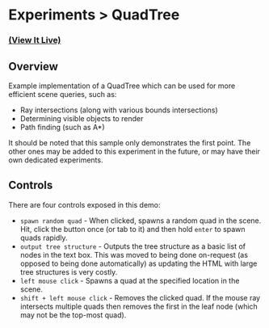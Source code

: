 # Experiments > QuadTree

### [(View It Live)](http://ssell.github.io/webgl-experiments/experiments/quadtree/index.html)

## Overview

Example implementation of a QuadTree which can be used for more efficient scene queries, such as:

* Ray intersections (along with various bounds intersections)
* Determining visible objects to render
* Path finding (such as A*)

It should be noted that this sample only demonstrates the first point. The other ones may be added to this experiment in the future, or may have their own dedicated experiments.

## Controls

There are four controls exposed in this demo:

* `spawn random quad` - When clicked, spawns a random quad in the scene. Hit, click the button once (or tab to it) and then hold `enter` to spawn quads rapidly.
* `output tree structure` - Outputs the tree structure as a basic list of nodes in the text box. This was moved to being done on-request (as opposed to being done automatically) as updating the HTML with large tree structures is very costly.
* `left mouse click` - Spawns a quad at the specified location in the scene.
* `shift + left mouse click` - Removes the clicked quad. If the mouse ray intersects multiple quads then removes the first in the leaf node (which may not be the top-most quad).